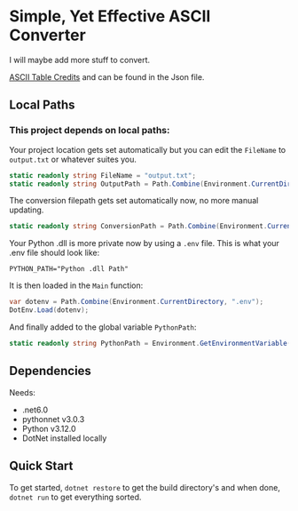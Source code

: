 # Simple, Yet Effective ASCII Converter

I will maybe add more stuff to convert.

[ASCII Table Credits](https://gist.github.com/angeloped/eaa4e1d0d5c1f707a7381d23c3cf9c4f)
and can be found in the Json file.

## Local Paths

### This project depends on local paths:

Your project location gets set automatically but you can edit the `FileName` to `output.txt`
or whatever suites you.

```csharp
static readonly string FileName = "output.txt";
static readonly string OutputPath = Path.Combine(Environment.CurrentDirectory, FileName);
```

The conversion filepath gets set automatically now, no more manual updating.

```csharp
static readonly string ConversionPath = Path.Combine(Environment.CurrentDirectory, "conversion\\");
```

Your Python .dll is more private now by using a `.env` file.
This is what your .env file should look like:

```properties
PYTHON_PATH="Python .dll Path"
```

It is then loaded in the `Main` function:

```csharp
var dotenv = Path.Combine(Environment.CurrentDirectory, ".env");
DotEnv.Load(dotenv);
```

And finally added to the global variable `PythonPath`:

```csharp
static readonly string PythonPath = Environment.GetEnvironmentVariable("PYTHON_PATH");
```

## Dependencies

Needs:

- .net6.0
- pythonnet v3.0.3
- Python v3.12.0
- DotNet installed locally

## Quick Start

To get started, `dotnet restore` to get the build directory's
and when done, `dotnet run` to get everything sorted.
